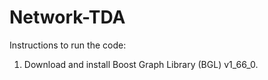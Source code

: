 # Network-TDA
Instructions to run the code:

1) Download and install Boost Graph Library (BGL) v1_66_0.